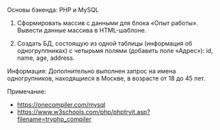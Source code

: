 Основы бэкенда: PHP и MySQL

1. Cформировать массив с данными для блока «Опыт работы». Вывести данные массива в HTML-шаблоне.

2. Cоздать БД, состоящую из одной таблицы (информация об одногруппниках) с четырьмя полями (добавить поле «Адрес»): id, name, age, address.

Информация: Дополнительно выполнен запрос на имена одногрупников, находящиеся в Москве, в возрасте от 18 до 45 лет.

Примечание: 

* https://onecompiler.com/mysql
* https://www.w3schools.com/php/phptryit.asp?filename=tryphp_compiler
